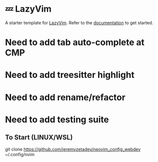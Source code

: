 # 💤 LazyVim

A starter template for [LazyVim](https://github.com/LazyVim/LazyVim).
Refer to the [documentation](https://lazyvim.github.io/installation) to get started.


# 


# Need to add tab auto-complete at CMP
# Need to add treesitter highlight
# Need to add rename/refactor
# Need to add testing suite

## To Start (LINUX/WSL)
git clone https://github.com/jeremyzetadev/neovim_config_webdev ~/.config/nvim
